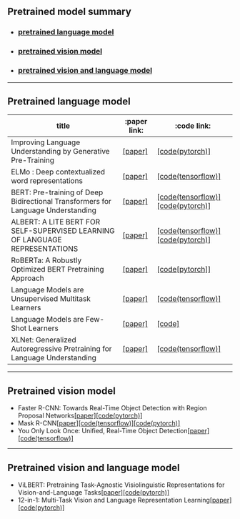 ## Pretrained model summary   
* ### [pretrained language model](#pretrained-language-model)   
* ### [pretrained vision model](pretrained-vision-model)   
* ### [pretrained vision and language model](pretrained-vision-and-language-model)   
---
## Pretrained language model   
|**title**|**:paper link:**|**:code link:**|
|---|---|---|
|Improving Language Understanding by Generative Pre-Training|[[paper]](https://s3-us-west-2.amazonaws.com/openai-assets/research-covers/language-unsupervised/language_understanding_paper.pdf)|[[code(pytorch)]](https://github.com/huggingface/transformers)|
|ELMo : Deep contextualized word representations|[[paper]](https://arxiv.org/pdf/1802.05365.pdf)|[[code(tensorflow)]](https://github.com/yuanxiaosc/ELMo)|
|BERT: Pre-training of Deep Bidirectional Transformers for Language Understanding|[[paper]](https://arxiv.org/pdf/1810.04805.pdf)|[[code(tensorflow)]](https://github.com/google-research/bert)[[code(pytorch)]](https://github.com/codertimo/BERT-pytorch)|
|ALBERT: A LITE BERT FOR SELF-SUPERVISED LEARNING OF LANGUAGE REPRESENTATIONS|[[paper]](https://arxiv.org/pdf/1909.11942.pdf)|[[code(tensorflow)]](https://github.com/google-research/albert)[[code(pytorch)]](https://github.com/graykode/ALBERT-Pytorch)|
|RoBERTa: A Robustly Optimized BERT Pretraining Approach|[[paper]](https://arxiv.org/pdf/1907.11692.pdf)|[[code[pytorch]]](https://github.com/pytorch/fairseq/tree/master/examples/roberta)|
|Language Models are Unsupervised Multitask Learners|[[paper]](https://d4mucfpksywv.cloudfront.net/better-language-models/language-models.pdf)|[[code(tensorflow)]](https://github.com/openai/gpt-2)|
|Language Models are Few-Shot Learners|[[paper]](https://arxiv.org/pdf/2005.14165.pdf)|[[code]](https://github.com/openai/gpt-3)|
|XLNet: Generalized Autoregressive Pretraining for Language Understanding|[[paper]](https://arxiv.org/pdf/1906.08237.pdf)|[[code(tensorflow)]](https://github.com/zihangdai/xlnet)|
---
## Pretrained vision model   
* Faster R-CNN: Towards Real-Time Object Detection with Region Proposal Networks[[paper]](https://arxiv.org/pdf/1506.01497.pdf)[[code(pytorch)]](https://github.com/longcw/faster_rcnn_pytorch)   
* Mask R-CNN[[paper]](https://arxiv.org/pdf/1703.06870.pdf)[[code(tensorflow)]](https://github.com/matterport/Mask_RCNN)[[code(pytorch)]](https://github.com/facebookresearch/maskrcnn-benchmark)   
* You Only Look Once: Unified, Real-Time Object Detection[[paper]](https://arxiv.org/pdf/1506.02640.pdf)[[code(tensorflow)]](https://github.com/gliese581gg/YOLO_tensorflow)  

---
## Pretrained vision and language model   
* ViLBERT: Pretraining Task-Agnostic Visiolinguistic Representations for Vision-and-Language Tasks[[paper]](https://arxiv.org/pdf/1908.02265.pdf)[[code(pytorch)]](https://github.com/jiasenlu/vilbert_beta)   
* 12-in-1: Multi-Task Vision and Language Representation Learning[[paper]](https://arxiv.org/pdf/1912.02315.pdf)[[code(pytorch)]](https://github.com/facebookresearch/vilbert-multi-task)   

